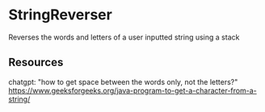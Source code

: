 # StringReverser

Reverses the words and letters of a user inputted string using a stack

## Resources
 chatgpt: "how to get space between the words only, not the letters?"
 https://www.geeksforgeeks.org/java-program-to-get-a-character-from-a-string/